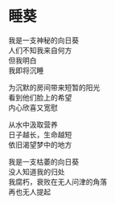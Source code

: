 # 睡葵

我是一支神秘的向日葵  
人们不知我来自何方  
但我明白  
我即将沉睡  

为沉默的房间带来短暂的阳光  
看到他们脸上的希望  
内心欣喜又宽慰  

从水中汲取营养  
日子越长，生命越短  
依旧渴望梦中的地方  

我是一支枯萎的向日葵  
没人知道我的归处  
我腐朽，衰败在无人问津的角落  
再也无人提起  
